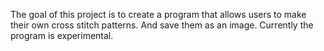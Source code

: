 The goal of this project is to create a program that allows users to make their
own cross stitch patterns. And save them as an image. Currently the program is experimental.
